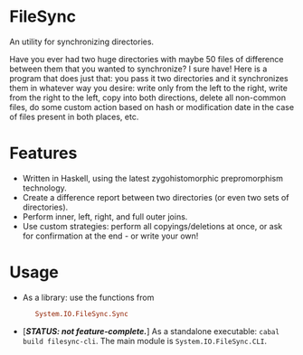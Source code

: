 # FileSync
An utility for synchronizing directories.

Have you ever had two huge directories with maybe 50 files of difference between them that you wanted to synchronize? I sure have! Here is a program that does just that: you pass it two directories and it synchronizes them in whatever way you desire: write only from the left to the right, write from the right to the left, copy into both directions, delete all non-common files, do some custom action based on hash or modification date in the case of files present in both places, etc.

Features
========

* Written in Haskell, using the latest zygohistomorphic prepromorphism technology.
* Create a difference report between two directories (or even two sets of directories).
* Perform inner, left, right, and full outer joins.
* Use custom strategies: perform all copyings/deletions at once, or ask for confirmation at the end - or write your own!

Usage
=====

* As a library: use the functions from
  ```haskell
     System.IO.FileSync.Sync
  ```
* [***STATUS: not feature-complete.***]
  As a standalone executable: `cabal build filesync-cli`.
  The main module is `System.IO.FileSync.CLI`.
  
